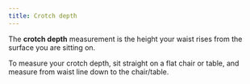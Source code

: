 ```yaml
---
title: Crotch depth
---
```


The **crotch depth** measurement is the height your waist rises from the surface you are sitting on.

To measure your crotch depth, sit straight on a flat chair or table, and measure from waist line down to the chair/table.
<MeasieImage />
